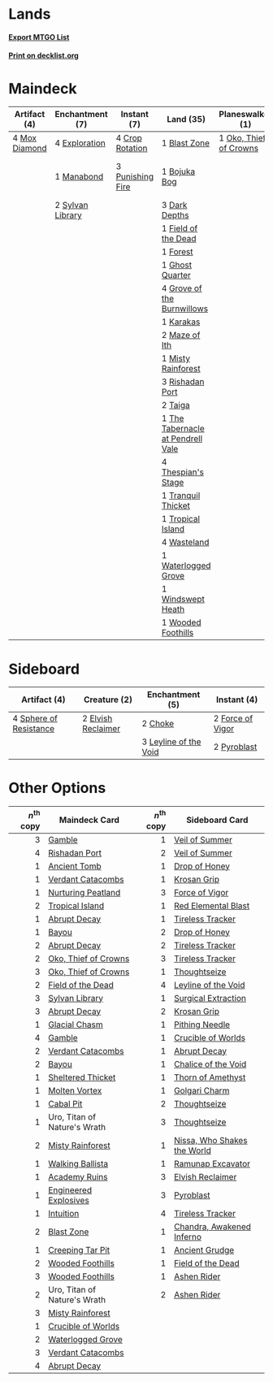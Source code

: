 # Lands

#### [Export MTGO List](../collection/Lands/Lands.txt)
#### [Print on decklist.org](http://decklist.org/?deckmain=1%09Blast%20Zone%0A1%09Bojuka%20Bog%0A4%09Crop%20Rotation%0A3%09Dark%20Depths%0A4%09Exploration%0A1%09Field%20of%20the%20Dead%0A1%09Forest%0A2%09Gamble%0A1%09Ghost%20Quarter%0A4%09Grove%20of%20the%20Burnwillows%0A1%09Karakas%0A4%09Life%20from%20the%20Loam%0A1%09Manabond%0A2%09Maze%20of%20Ith%0A1%09Misty%20Rainforest%0A4%09Mox%20Diamond%0A1%09Oko,%20Thief%20of%20Crowns%0A3%09Punishing%20Fire%0A3%09Rishadan%20Port%0A2%09Sylvan%20Library%0A2%09Taiga%0A1%09The%20Tabernacle%20at%20Pendrell%20Vale%0A4%09Thespian's%20Stage%0A1%09Tranquil%20Thicket%0A1%09Tropical%20Island%0A4%09Wasteland%0A1%09Waterlogged%20Grove%0A1%09Windswept%20Heath%0A1%09Wooded%20Foothills&deckside=2%09Choke%0A2%09Elvish%20Reclaimer%0A2%09Force%20of%20Vigor%0A3%09Leyline%20of%20the%20Void%0A2%09Pyroblast%0A4%09Sphere%20of%20Resistance)
# Maindeck

|                                     Artifact (4)                                     |                                     Enchantment (7)                                     |                                        Instant (7)                                        |                                                Land (35)                                                 |                                        Planeswalker (1)                                         |                                          Sorcery (6)                                          |
|--------------------------------------------------------------------------------------|-----------------------------------------------------------------------------------------|-------------------------------------------------------------------------------------------|----------------------------------------------------------------------------------------------------------|-------------------------------------------------------------------------------------------------|-----------------------------------------------------------------------------------------------|
|4 [Mox Diamond](http://gatherer.wizards.com/Pages/Card/Details.aspx?multiverseid=5193)|4 [Exploration](http://gatherer.wizards.com/Pages/Card/Details.aspx?multiverseid=382262) |4 [Crop Rotation](http://gatherer.wizards.com/Pages/Card/Details.aspx?multiverseid=417430) |1 [Blast Zone](http://gatherer.wizards.com/Pages/Card/Details.aspx?multiverseid=461171)                   |1 [Oko, Thief of Crowns](http://gatherer.wizards.com/Pages/Card/Details.aspx?multiverseid=473159)|2 [Gamble](http://gatherer.wizards.com/Pages/Card/Details.aspx?multiverseid=413674)            |
|                                                                                      |1 [Manabond](http://gatherer.wizards.com/Pages/Card/Details.aspx?multiverseid=6154)      |3 [Punishing Fire](http://gatherer.wizards.com/Pages/Card/Details.aspx?multiverseid=247550)|1 [Bojuka Bog](http://gatherer.wizards.com/Pages/Card/Details.aspx?multiverseid=376269)                   |                                                                                                 |4 [Life from the Loam](http://gatherer.wizards.com/Pages/Card/Details.aspx?multiverseid=338409)|
|                                                                                      |2 [Sylvan Library](http://gatherer.wizards.com/Pages/Card/Details.aspx?multiverseid=2240)|                                                                                           |3 [Dark Depths](http://gatherer.wizards.com/Pages/Card/Details.aspx?multiverseid=121155)                  |                                                                                                 |                                                                                               |
|                                                                                      |                                                                                         |                                                                                           |1 [Field of the Dead](http://gatherer.wizards.com/Pages/Card/Details.aspx?multiverseid=467001)            |                                                                                                 |                                                                                               |
|                                                                                      |                                                                                         |                                                                                           |1 [Forest](http://gatherer.wizards.com/Pages/Card/Details.aspx?multiverseid=439860)                       |                                                                                                 |                                                                                               |
|                                                                                      |                                                                                         |                                                                                           |1 [Ghost Quarter](http://gatherer.wizards.com/Pages/Card/Details.aspx?multiverseid=389534)                |                                                                                                 |                                                                                               |
|                                                                                      |                                                                                         |                                                                                           |4 [Grove of the Burnwillows](http://gatherer.wizards.com/Pages/Card/Details.aspx?multiverseid=130595)     |                                                                                                 |                                                                                               |
|                                                                                      |                                                                                         |                                                                                           |1 [Karakas](http://gatherer.wizards.com/Pages/Card/Details.aspx?multiverseid=413782)                      |                                                                                                 |                                                                                               |
|                                                                                      |                                                                                         |                                                                                           |2 [Maze of Ith](http://gatherer.wizards.com/Pages/Card/Details.aspx?multiverseid=1824)                    |                                                                                                 |                                                                                               |
|                                                                                      |                                                                                         |                                                                                           |1 [Misty Rainforest](http://gatherer.wizards.com/Pages/Card/Details.aspx?multiverseid=405102)             |                                                                                                 |                                                                                               |
|                                                                                      |                                                                                         |                                                                                           |3 [Rishadan Port](http://gatherer.wizards.com/Pages/Card/Details.aspx?multiverseid=442235)                |                                                                                                 |                                                                                               |
|                                                                                      |                                                                                         |                                                                                           |2 [Taiga](http://gatherer.wizards.com/Pages/Card/Details.aspx?multiverseid=883)                           |                                                                                                 |                                                                                               |
|                                                                                      |                                                                                         |                                                                                           |1 [The Tabernacle at Pendrell Vale](http://gatherer.wizards.com/Pages/Card/Details.aspx?multiverseid=1690)|                                                                                                 |                                                                                               |
|                                                                                      |                                                                                         |                                                                                           |4 [Thespian's Stage](http://gatherer.wizards.com/Pages/Card/Details.aspx?multiverseid=366353)             |                                                                                                 |                                                                                               |
|                                                                                      |                                                                                         |                                                                                           |1 [Tranquil Thicket](http://gatherer.wizards.com/Pages/Card/Details.aspx?multiverseid=220494)             |                                                                                                 |                                                                                               |
|                                                                                      |                                                                                         |                                                                                           |1 [Tropical Island](http://gatherer.wizards.com/Pages/Card/Details.aspx?multiverseid=884)                 |                                                                                                 |                                                                                               |
|                                                                                      |                                                                                         |                                                                                           |4 [Wasteland](http://gatherer.wizards.com/Pages/Card/Details.aspx?multiverseid=413790)                    |                                                                                                 |                                                                                               |
|                                                                                      |                                                                                         |                                                                                           |1 [Waterlogged Grove](http://gatherer.wizards.com/Pages/Card/Details.aspx?multiverseid=464198)            |                                                                                                 |                                                                                               |
|                                                                                      |                                                                                         |                                                                                           |1 [Windswept Heath](http://gatherer.wizards.com/Pages/Card/Details.aspx?multiverseid=405115)              |                                                                                                 |                                                                                               |
|                                                                                      |                                                                                         |                                                                                           |1 [Wooded Foothills](http://gatherer.wizards.com/Pages/Card/Details.aspx?multiverseid=405116)             |                                                                                                 |                                                                                               |


# Sideboard

|                                         Artifact (4)                                          |                                        Creature (2)                                         |                                        Enchantment (5)                                         |                                        Instant (4)                                        |
|-----------------------------------------------------------------------------------------------|---------------------------------------------------------------------------------------------|------------------------------------------------------------------------------------------------|-------------------------------------------------------------------------------------------|
|4 [Sphere of Resistance](http://gatherer.wizards.com/Pages/Card/Details.aspx?multiverseid=6160)|2 [Elvish Reclaimer](http://gatherer.wizards.com/Pages/Card/Details.aspx?multiverseid=466923)|2 [Choke](http://gatherer.wizards.com/Pages/Card/Details.aspx?multiverseid=45431)               |2 [Force of Vigor](http://gatherer.wizards.com/Pages/Card/Details.aspx?multiverseid=464113)|
|                                                                                               |                                                                                             |3 [Leyline of the Void](http://gatherer.wizards.com/Pages/Card/Details.aspx?multiverseid=107682)|2 [Pyroblast](http://gatherer.wizards.com/Pages/Card/Details.aspx?multiverseid=4083)       |


# Other Options

|*n*<sup>th</sup> copy|                                         Maindeck Card                                         |*n*<sup>th</sup> copy|                                            Sideboard Card                                            |
|--------------------:|-----------------------------------------------------------------------------------------------|--------------------:|------------------------------------------------------------------------------------------------------|
|                    3|[Gamble](http://gatherer.wizards.com/Pages/Card/Details.aspx?multiverseid=413674)              |                    1|[Veil of Summer](http://gatherer.wizards.com/Pages/Card/Details.aspx?multiverseid=466952)             |
|                    4|[Rishadan Port](http://gatherer.wizards.com/Pages/Card/Details.aspx?multiverseid=442235)       |                    2|[Veil of Summer](http://gatherer.wizards.com/Pages/Card/Details.aspx?multiverseid=466952)             |
|                    1|[Ancient Tomb](http://gatherer.wizards.com/Pages/Card/Details.aspx?multiverseid=409567)        |                    1|[Drop of Honey](http://gatherer.wizards.com/Pages/Card/Details.aspx?multiverseid=944)                 |
|                    1|[Verdant Catacombs](http://gatherer.wizards.com/Pages/Card/Details.aspx?multiverseid=405113)   |                    1|[Krosan Grip](http://gatherer.wizards.com/Pages/Card/Details.aspx?multiverseid=376394)                |
|                    1|[Nurturing Peatland](http://gatherer.wizards.com/Pages/Card/Details.aspx?multiverseid=464192)  |                    3|[Force of Vigor](http://gatherer.wizards.com/Pages/Card/Details.aspx?multiverseid=464113)             |
|                    2|[Tropical Island](http://gatherer.wizards.com/Pages/Card/Details.aspx?multiverseid=884)        |                    1|[Red Elemental Blast](http://gatherer.wizards.com/Pages/Card/Details.aspx?multiverseid=814)           |
|                    1|[Abrupt Decay](http://gatherer.wizards.com/Pages/Card/Details.aspx?multiverseid=456061)        |                    1|[Tireless Tracker](http://gatherer.wizards.com/Pages/Card/Details.aspx?multiverseid=409997)           |
|                    1|[Bayou](http://gatherer.wizards.com/Pages/Card/Details.aspx?multiverseid=879)                  |                    2|[Drop of Honey](http://gatherer.wizards.com/Pages/Card/Details.aspx?multiverseid=944)                 |
|                    2|[Abrupt Decay](http://gatherer.wizards.com/Pages/Card/Details.aspx?multiverseid=456061)        |                    2|[Tireless Tracker](http://gatherer.wizards.com/Pages/Card/Details.aspx?multiverseid=409997)           |
|                    2|[Oko, Thief of Crowns](http://gatherer.wizards.com/Pages/Card/Details.aspx?multiverseid=473159)|                    3|[Tireless Tracker](http://gatherer.wizards.com/Pages/Card/Details.aspx?multiverseid=409997)           |
|                    3|[Oko, Thief of Crowns](http://gatherer.wizards.com/Pages/Card/Details.aspx?multiverseid=473159)|                    1|[Thoughtseize](http://gatherer.wizards.com/Pages/Card/Details.aspx?multiverseid=438676)               |
|                    2|[Field of the Dead](http://gatherer.wizards.com/Pages/Card/Details.aspx?multiverseid=467001)   |                    4|[Leyline of the Void](http://gatherer.wizards.com/Pages/Card/Details.aspx?multiverseid=107682)        |
|                    3|[Sylvan Library](http://gatherer.wizards.com/Pages/Card/Details.aspx?multiverseid=2240)        |                    1|[Surgical Extraction](http://gatherer.wizards.com/Pages/Card/Details.aspx?multiverseid=397706)        |
|                    3|[Abrupt Decay](http://gatherer.wizards.com/Pages/Card/Details.aspx?multiverseid=456061)        |                    2|[Krosan Grip](http://gatherer.wizards.com/Pages/Card/Details.aspx?multiverseid=376394)                |
|                    1|[Glacial Chasm](http://gatherer.wizards.com/Pages/Card/Details.aspx?multiverseid=2752)         |                    1|[Pithing Needle](http://gatherer.wizards.com/Pages/Card/Details.aspx?multiverseid=129526)             |
|                    4|[Gamble](http://gatherer.wizards.com/Pages/Card/Details.aspx?multiverseid=413674)              |                    1|[Crucible of Worlds](http://gatherer.wizards.com/Pages/Card/Details.aspx?multiverseid=129480)         |
|                    2|[Verdant Catacombs](http://gatherer.wizards.com/Pages/Card/Details.aspx?multiverseid=405113)   |                    1|[Abrupt Decay](http://gatherer.wizards.com/Pages/Card/Details.aspx?multiverseid=456061)               |
|                    2|[Bayou](http://gatherer.wizards.com/Pages/Card/Details.aspx?multiverseid=879)                  |                    1|[Chalice of the Void](http://gatherer.wizards.com/Pages/Card/Details.aspx?multiverseid=442211)        |
|                    1|[Sheltered Thicket](http://gatherer.wizards.com/Pages/Card/Details.aspx?multiverseid=426950)   |                    1|[Thorn of Amethyst](http://gatherer.wizards.com/Pages/Card/Details.aspx?multiverseid=140166)          |
|                    1|[Molten Vortex](http://gatherer.wizards.com/Pages/Card/Details.aspx?multiverseid=398649)       |                    1|[Golgari Charm](http://gatherer.wizards.com/Pages/Card/Details.aspx?multiverseid=405245)              |
|                    1|[Cabal Pit](http://gatherer.wizards.com/Pages/Card/Details.aspx?multiverseid=29904)            |                    2|[Thoughtseize](http://gatherer.wizards.com/Pages/Card/Details.aspx?multiverseid=438676)               |
|                    1|Uro, Titan of Nature's Wrath                                                                   |                    3|[Thoughtseize](http://gatherer.wizards.com/Pages/Card/Details.aspx?multiverseid=438676)               |
|                    2|[Misty Rainforest](http://gatherer.wizards.com/Pages/Card/Details.aspx?multiverseid=405102)    |                    1|[Nissa, Who Shakes the World](http://gatherer.wizards.com/Pages/Card/Details.aspx?multiverseid=461096)|
|                    1|[Walking Ballista](http://gatherer.wizards.com/Pages/Card/Details.aspx?multiverseid=423848)    |                    1|[Ramunap Excavator](http://gatherer.wizards.com/Pages/Card/Details.aspx?multiverseid=430818)          |
|                    1|[Academy Ruins](http://gatherer.wizards.com/Pages/Card/Details.aspx?multiverseid=370424)       |                    3|[Elvish Reclaimer](http://gatherer.wizards.com/Pages/Card/Details.aspx?multiverseid=466923)           |
|                    1|[Engineered Explosives](http://gatherer.wizards.com/Pages/Card/Details.aspx?multiverseid=50139)|                    3|[Pyroblast](http://gatherer.wizards.com/Pages/Card/Details.aspx?multiverseid=4083)                    |
|                    1|[Intuition](http://gatherer.wizards.com/Pages/Card/Details.aspx?multiverseid=4707)             |                    4|[Tireless Tracker](http://gatherer.wizards.com/Pages/Card/Details.aspx?multiverseid=409997)           |
|                    2|[Blast Zone](http://gatherer.wizards.com/Pages/Card/Details.aspx?multiverseid=461171)          |                    1|[Chandra, Awakened Inferno](http://gatherer.wizards.com/Pages/Card/Details.aspx?multiverseid=466881)  |
|                    1|[Creeping Tar Pit](http://gatherer.wizards.com/Pages/Card/Details.aspx?multiverseid=457138)    |                    1|[Ancient Grudge](http://gatherer.wizards.com/Pages/Card/Details.aspx?multiverseid=235600)             |
|                    2|[Wooded Foothills](http://gatherer.wizards.com/Pages/Card/Details.aspx?multiverseid=405116)    |                    1|[Field of the Dead](http://gatherer.wizards.com/Pages/Card/Details.aspx?multiverseid=467001)          |
|                    3|[Wooded Foothills](http://gatherer.wizards.com/Pages/Card/Details.aspx?multiverseid=405116)    |                    1|[Ashen Rider](http://gatherer.wizards.com/Pages/Card/Details.aspx?multiverseid=373689)                |
|                    2|Uro, Titan of Nature's Wrath                                                                   |                    2|[Ashen Rider](http://gatherer.wizards.com/Pages/Card/Details.aspx?multiverseid=373689)                |
|                    3|[Misty Rainforest](http://gatherer.wizards.com/Pages/Card/Details.aspx?multiverseid=405102)    |                     |                                                                                                      |
|                    1|[Crucible of Worlds](http://gatherer.wizards.com/Pages/Card/Details.aspx?multiverseid=129480)  |                     |                                                                                                      |
|                    2|[Waterlogged Grove](http://gatherer.wizards.com/Pages/Card/Details.aspx?multiverseid=464198)   |                     |                                                                                                      |
|                    3|[Verdant Catacombs](http://gatherer.wizards.com/Pages/Card/Details.aspx?multiverseid=405113)   |                     |                                                                                                      |
|                    4|[Abrupt Decay](http://gatherer.wizards.com/Pages/Card/Details.aspx?multiverseid=456061)        |                     |                                                                                                      |

